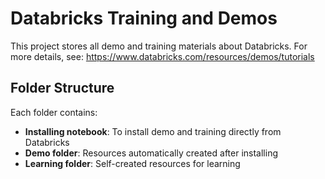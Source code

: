 # Databricks Training and Demos

This project stores all demo and training materials about Databricks. For more details, see: https://www.databricks.com/resources/demos/tutorials

## Folder Structure

Each folder contains:
- **Installing notebook**: To install demo and training directly from Databricks
- **Demo folder**: Resources automatically created after installing
- **Learning folder**: Self-created resources for learning